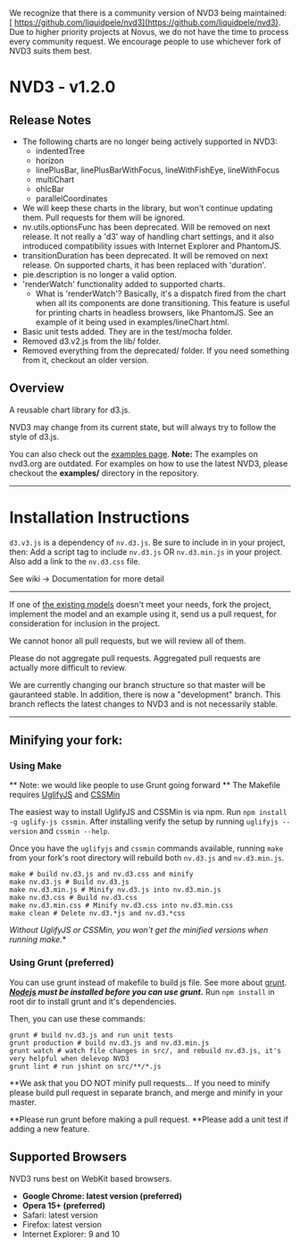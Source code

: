 We recognize that there is a community version of NVD3 being maintained: [ https://github.com/liquidpele/nvd3](https://github.com/liquidpele/nvd3). Due to higher priority projects at Novus,
we do not have the time to process every community request.  We encourage people to use whichever fork of NVD3 suits them best.

# NVD3 - v1.2.0
## Release Notes
- The following charts are no longer being actively supported in NVD3:
    - indentedTree
    - horizon
    - linePlusBar, linePlusBarWithFocus, lineWithFishEye, lineWithFocus
    - multiChart
    - ohlcBar
    - parallelCoordinates
- We will keep these charts in the library, but won't continue updating them. Pull requests for them will be ignored.
- nv.utils.optionsFunc has been deprecated. Will be removed on next release. It not really a 'd3' way of handling chart settings, and it also introduced compatibility issues with Internet Explorer and PhantomJS.
- transitionDuration has been deprecated. It will be removed on next release. On supported charts, it has been replaced with 'duration'.
- pie.description is no longer a valid option.
- 'renderWatch' functionality added to supported charts.
    - What is 'renderWatch'? Basically, it's a dispatch fired from the chart when all its components are done transitioning. This feature is useful for printing charts in headless browsers, like PhantomJS. See an example of it being used in examples/lineChart.html.
- Basic unit tests added. They are in the test/mocha folder.
- Removed d3.v2.js from the lib/ folder.
- Removed everything from the deprecated/ folder. If you need something from it, checkout an older version.

## Overview
A reusable chart library for d3.js.

NVD3 may change from its current state, but will always try to follow the style of d3.js.

You can also check out the [examples page](http://nvd3.org/ghpages/examples.html).
**Note:** The examples on nvd3.org are outdated.  For examples on how to use the latest NVD3, please checkout the **examples/** directory in the repository.

---

# Installation Instructions

`d3.v3.js` is a dependency of `nv.d3.js`. Be sure to include in in your project, then:
Add a script tag to include `nv.d3.js` OR `nv.d3.min.js` in your project.
Also add a link to the `nv.d3.css` file.

See wiki -> Documentation for more detail

---

If one of [the existing models](https://github.com/novus/nvd3/tree/master/src/models) doesn't meet your needs, fork the project, implement the model and an example using it, send us a pull request, for consideration for inclusion in the project.

We cannot honor all pull requests, but we will review all of them.

Please do not aggregate pull requests. Aggregated pull requests are actually more difficult to review.

We are currently changing our branch structure so that master will be gauranteed stable. In addition, there is now a "development" branch. This branch reflects the latest changes to NVD3 and is not necessarily stable.

---

## Minifying your fork:

### Using Make
** Note: we would like people to use Grunt going forward **
The Makefile requires [UglifyJS](https://github.com/mishoo/UglifyJS) and [CSSMin](https://github.com/jbleuzen/node-cssmin)

The easiest way to install UglifyJS and CSSMin is via npm. Run `npm install -g uglify-js cssmin`. After installing verify the setup by running `uglifyjs --version` and `cssmin --help`.

Once you have the `uglifyjs` and `cssmin` commands available, running `make` from your
fork's root directory will rebuild both `nv.d3.js` and `nv.d3.min.js`.

    make # build nv.d3.js and nv.d3.css and minify
    make nv.d3.js # Build nv.d3.js
    make nv.d3.min.js # Minify nv.d3.js into nv.d3.min.js
    make nv.d3.css # Build nv.d3.css
    make nv.d3.min.css # Minify nv.d3.css into nv.d3.min.css
    make clean # Delete nv.d3.*js and nv.d3.*css


*Without UglifyJS or CSSMin, you won't get the minified versions when running make.**

### Using Grunt (preferred)

You can use grunt instead of makefile to build js file. See more about [grunt](http://gruntjs.com/).
***[Nodejs](http://nodejs.org/) must be installed before you can use grunt.***
Run `npm install` in root dir to install grunt and it's dependencies.

Then, you can use these commands:

    grunt # build nv.d3.js and run unit tests
    grunt production # build nv.d3.js and nv.d3.min.js
    grunt watch # watch file changes in src/, and rebuild nv.d3.js, it's very helpful when delevop NVD3
    grunt lint # run jshint on src/**/*.js

**We ask that you DO NOT minify pull requests...
If you need to minify please build pull request in separate branch, and
merge and minify in your master.

**Please run grunt before making a pull request.
**Please add a unit test if adding a new feature.

## Supported Browsers
NVD3 runs best on WebKit based browsers.

* **Google Chrome: latest version (preferred)**
* **Opera 15+ (preferred)**
* Safari: latest version
* Firefox: latest version
* Internet Explorer: 9 and 10
